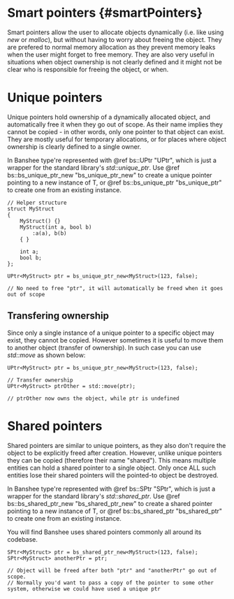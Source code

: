 Smart pointers						{#smartPointers}
===============

Smart pointers allow the user to allocate objects dynamically (i.e. like using *new* or *malloc*), but without having to worry about freeing the object. They are prefered to normal memory allocation as they prevent memory leaks when the user might forget to free memory. They are also very useful in situations when object ownership is not clearly defined and it might not be clear who is responsible for freeing the object, or when.

# Unique pointers
Unique pointers hold ownership of a dynamically allocated object, and automatically free it when they go out of scope. As their name implies they cannot be copied - in other words, only one pointer to that object can exist. They are mostly useful for temporary allocations, or for places where object ownership is clearly defined to a single owner.

In Banshee type're represented with @ref bs::UPtr "UPtr", which is just a wrapper for the standard library's *std::unique_ptr*. Use @ref bs::bs_unique_ptr_new "bs_unique_ptr_new<T>" to create a unique pointer pointing to a new instance of T, or @ref bs::bs_unique_ptr "bs_unique_ptr" to create one from an existing instance. 

~~~~~~~~~~~~~{.cpp}
// Helper structure
struct MyStruct 
{ 
	MyStruct() {}
	MyStruct(int a, bool b)
		:a(a), b(b)
	{ }
	
	int a; 
	bool b; 
};

UPtr<MyStruct> ptr = bs_unique_ptr_new<MyStruct>(123, false);

// No need to free "ptr", it will automatically be freed when it goes out of scope
~~~~~~~~~~~~~

## Transfering ownership
Since only a single instance of a unique pointer to a specific object may exist, they cannot be copied. However sometimes it is useful to move them to another object (transfer of ownership). In such case you can use *std::move* as shown below:

~~~~~~~~~~~~~{.cpp}
UPtr<MyStruct> ptr = bs_unique_ptr_new<MyStruct>(123, false);

// Transfer ownership
UPtr<MyStruct> ptrOther = std::move(ptr);

// ptrOther now owns the object, while ptr is undefined
~~~~~~~~~~~~~

# Shared pointers
Shared pointers are similar to unique pointers, as they also don't require the object to be explicitly freed after creation. However, unlike unique pointers they can be copied (therefore their name "shared"). This means multiple entities can hold a shared pointer to a single object. Only once ALL such entities lose their shared pointers will the pointed-to object be destroyed.

In Banshee type're represented with @ref bs::SPtr "SPtr", which is just a wrapper for the standard library's *std::shared_ptr*. Use @ref bs::bs_shared_ptr_new "bs_shared_ptr_new<T>" to create a shared pointer pointing to a new instance of T, or @ref bs::bs_shared_ptr "bs_shared_ptr" to create one from an existing instance. 

You will find Banshee uses shared pointers commonly all around its codebase.

~~~~~~~~~~~~~{.cpp}
SPtr<MyStruct> ptr = bs_shared_ptr_new<MyStruct>(123, false);
SPtr<MyStruct> anotherPtr = ptr;

// Object will be freed after both "ptr" and "anotherPtr" go out of scope. 
// Normally you'd want to pass a copy of the pointer to some other system, otherwise we could have used a unique ptr
~~~~~~~~~~~~~